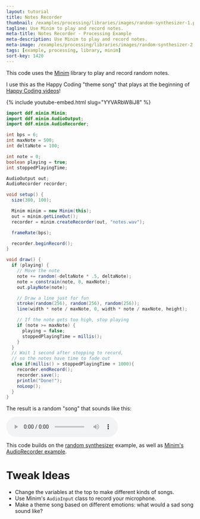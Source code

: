 ```yaml
---
layout: tutorial
title: Notes Recorder
thumbnail: /examples/processing/libraries/images/random-synthesizer-1.png
tagline: Use Minim to play and record notes.
meta-title: Notes Recorder - Processing Example
meta-description: Use Minim to play and record notes.
meta-image: /examples/processing/libraries/images/random-synthesizer-2.png
tags: [example, processing, library, minim]
sort-key: 1420
---
```


This code uses the [Minim](http://code.compartmental.net/tools/minim/) library to play and record random notes.

I use this as the Happy Coding "theme song" that plays at the beginning of [Happy Coding videos](https://www.youtube.com/user/kevinaworkman)!

{% include youtube-embed.html slug="YYVARbW8iJ8" %}

```java
import ddf.minim.Minim;
import ddf.minim.AudioOutput;
import ddf.minim.AudioRecorder;

int bps = 6;
int maxNote = 500;
int deltaNote = 100;

int note = 0;
boolean playing = true;
int stoppedPlayingTime;

AudioOutput out;
AudioRecorder recorder;

void setup() {
  size(300, 100);

  Minim minim = new Minim(this);
  out = minim.getLineOut();
  recorder = minim.createRecorder(out, "notes.wav");

  frameRate(bps);

  recorder.beginRecord();
}

void draw() {
  if (playing) {
    // Move the note
    note += random(-deltaNote * .5, deltaNote);
    note = constrain(note, 0, maxNote);
    out.playNote(note);

    // Draw a line just for fun
    stroke(random(256), random(256), random(256));
    line(width * note / maxNote, 0, width * note / maxNote, height);

    // If the note gets too high, stop playing
    if (note >= maxNote) {
      playing = false;
      stoppedPlayingTime = millis();
    }
  }
  // Wait 1 second after stopping to record,
  // so the notes have time to fade out
  else if(millis() > stoppedPlayingTime + 1000){
    recorder.endRecord();
    recorder.save();
    println("Done!");
    noLoop();
  }
}

```

The result is a random "song" that sounds like this:

<audio controls>
  <source src="/examples/processing/libraries/data/random-synthesizer.mp3" type="audio/mpeg">
</audio>

This code builds on the [random synthesizer](/examples/processing/libraries/random-synthesizer) example, as well as [Minim's AudioRecorder example](http://code.compartmental.net/minim/audiorecorder_class_audiorecorder.html).

# Tweak Ideas

- Change the variables at the top to make different kinds of songs.
- Use Minim's `AudioInput` class to record your microphone.
- Make a theme song based on different emotions: what would a sad song sound like?
